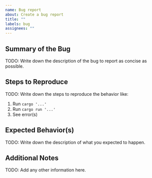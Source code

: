 ```yaml
---
name: Bug report
about: Create a bug report
title: ""
labels: bug
assignees: ""
---
```


## Summary of the Bug

TODO: Write down the description of the bug to report as concise as possible.

## Steps to Reproduce

TODO: Write down the steps to reproduce the behavior like:

1. Run `cargo '...'`
2. Run `cargo run '...'`
3. See error(s)

## Expected Behavior(s)

TODO: Write down the description of what you expected to happen.

## Additional Notes

TODO: Add any other information here.
